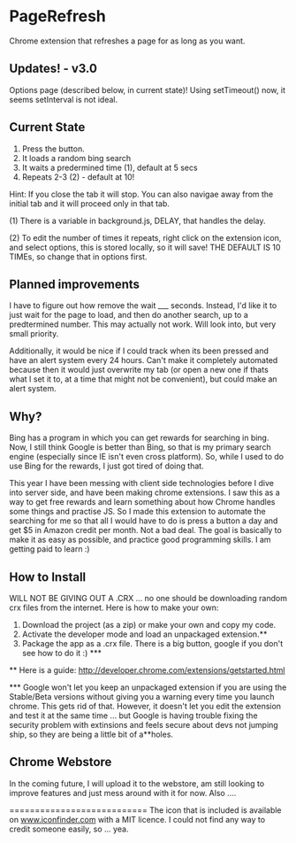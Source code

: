 PageRefresh
===========================
Chrome extension that refreshes a page for as long as you want.

Updates! - v3.0
---------------------------
Options page (described below, in current state)! 
Using setTimeout() now, it seems setInterval is not ideal. 
 

Current State
---------------------------

1. Press the button. 
2. It loads a random bing search
3. It waits a predermined time (1), default at 5 secs
5. Repeats 2-3 (2) - default at 10!

Hint: If you close the tab it will stop. You can also navigae away from
the initial tab and it will proceed only in that tab.

(1) There is a variable in background.js, DELAY, that handles the delay.

(2) To edit the number of times it repeats, right click on the extension
icon, and select options, this is stored locally, so it will save! THE 
DEFAULT IS 10 TIMEs, so change that in options first.

Planned improvements
---------------------------

I have to figure out how remove the wait ___ seconds.
Instead, I'd like it to just wait for the page to load, and then
do another search, up to a predtermined number. This may actually 
not work. Will look into, but very small priority.

Additionally, it would be nice if I could track when its been pressed
and have an alert system every 24 hours. Can't make it completely automated
because then it would just overwrite my tab (or open a new one if 
thats what I set it to, at a time that might not be convenient), but 
could make an alert system.

Why?
---------------------------

Bing has a program in which you can get rewards for searching in bing.
Now, I still think Google is better than Bing, so that is my primary search
engine (especially since IE isn't even cross platform). So, while
I used to do use Bing for the rewards, I just got tired of doing that.

This year I have been messing with client side technologies before I dive into
server side, and have been making chrome extensions. I saw this as a way to
get free rewards and learn something about how Chrome handles some things
and practise JS. So I made this extension to automate the searching for me
so that all I would have to do is press a button a day and get $5 in Amazon
credit per month. Not a bad deal. The goal is basically to make it as easy
as possible, and practice good programming skills. I am getting paid to learn :)

How to Install
---------------------------

WILL NOT BE GIVING OUT A .CRX ... no one should be downloading random crx
files from the internet. Here is how to make your own:

1. Download the project (as a zip) or make your own and copy my code.
2. Activate the developer mode and load an unpackaged extension.**
3. Package the app as a .crx file. There is a big button, google if you
don't see how to do it :) ***

** Here is a guide: http://developer.chrome.com/extensions/getstarted.html

*** Google won't let you keep an unpackaged extension if you are using 
the Stable/Beta versions without giving you a warning every time you launch 
chrome. This gets rid of that. However, it doesn't let you edit the extension
and test it at the same time ... but Google is having trouble fixing the 
security problem with extinsions and feels secure about devs not jumping ship, 
so they are being a little bit of a**holes.

Chrome Webstore
----------------------------
In the coming future, I will upload it to the webstore, am still looking to 
improve features and just mess around with it for now. Also ....


===========================
The icon that is included is available on www.iconfinder.com with a MIT 
licence. I could not find any way to credit someone easily, so ... yea.